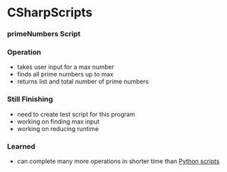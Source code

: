 # CSharpScripts

### primeNumbers Script
### Operation
* takes user input for a max number
* finds all prime numbers up to max
* returns list and total number of prime numbers
### Still Finishing
* need to create test script for this program
* working on finding max input
* working on reducing runtime
### Learned
* can complete many more operations in shorter time than [Python scripts](https://github.com/RonaldGRowe/python_programs/blob/main/README.md)

